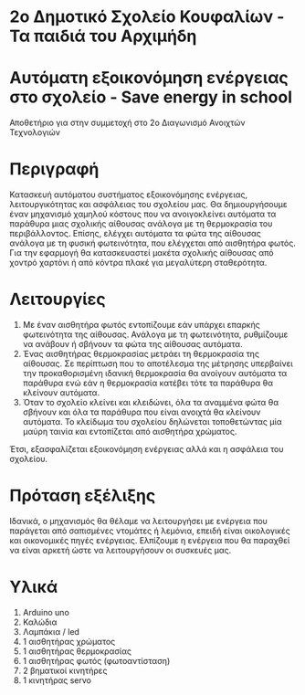 # 2ο Δημοτικό Σχολείο Κουφαλίων - Τα παιδιά του Αρχιμήδη
# Αυτόματη εξοικονόμηση ενέργειας στο σχολείο - Save energy in school

Αποθετήριο για στην συμμετοχή στο 2ο Διαγωνισμό Ανοιχτών Τεχνολογιών

# Περιγραφή
Κατασκευή αυτόματου συστήματος εξοικονόμησης ενέργειας, λειτουργικότητας και ασφάλειας του σχολείου μας.
Θα δημιουργήσουμε έναν μηχανισμό χαμηλού κόστους που να ανοιγοκλείνει αυτόματα τα παράθυρα μιας σχολικής αίθουσας ανάλογα με τη θερμοκρασία του περιβάλλοντος. Επίσης, ελέγχει αυτόματα τα φώτα της αίθουσας ανάλογα με τη φυσική φωτεινότητα, που ελέγχεται από αισθητήρα φωτός. 
Για την εφαρμογή θα κατασκευαστεί μακέτα σχολικής αίθουσας από χοντρό χαρτόνι ή από κόντρα πλακέ για μεγαλύτερη σταθερότητα.

# Λειτουργίες
1)	Με έναν αισθητήρα φωτός εντοπίζουμε εάν υπάρχει επαρκής φωτεινότητα της αίθουσας. Ανάλογα με τη φωτεινότητα, ρυθμίζουμε να ανάβουν ή σβήνουν τα φώτα της αίθουσας αυτόματα.
2)	Ένας αισθητήρας θερμοκρασίας μετράει τη θερμοκρασία της αίθουσας. Σε περίπτωση που το αποτέλεσμα της μέτρησης υπερβαίνει την προκαθορισμένη ιδανική θερμοκρασία θα ανοίγουν αυτόματα τα παράθυρα ενώ εάν η θερμοκρασία κατέβει τότε τα παράθυρα θα κλείνουν αυτόματα. 
3)	Όταν το σχολείο κλείνει και κλειδώνει, όλα τα αναμμένα φώτα θα σβήνουν και όλα τα παράθυρα που είναι ανοιχτά θα κλείνουν αυτόματα. Το κλείδωμα του σχολείου δηλώνεται τοποθετώντας μία μαύρη ταινία και εντοπίζεται από αισθητήρα χρώματος.

 Έτσι, εξασφαλίζεται εξοικονόμηση ενέργειας αλλά και η ασφάλεια του σχολείου.

# Πρόταση εξέλιξης
Ιδανικά, ο μηχανισμός θα θέλαμε να λειτουργήσει με ενέργεια που παράγεται από σαπισμένες ντομάτες ή λεμόνια, επειδή είναι οικολογικές και οικονομικές πηγές ενέργειας. Ελπίζουμε η ενέργεια που θα παραχθεί να είναι αρκετή ώστε να λειτουργήσουν οι συσκευές μας.

# Υλικά
1)	Arduino uno
2)	Καλώδια
3)	Λαμπάκια / led
4)	1 αισθητήρας χρώματος
5)	1 αισθητήρας θερμοκρασίας
6)	1 αισθητήρας φωτός (φωτοαντίσταση)
7)	2 βηματικοί κινητήρες
8)	1 κινητήρας servo
